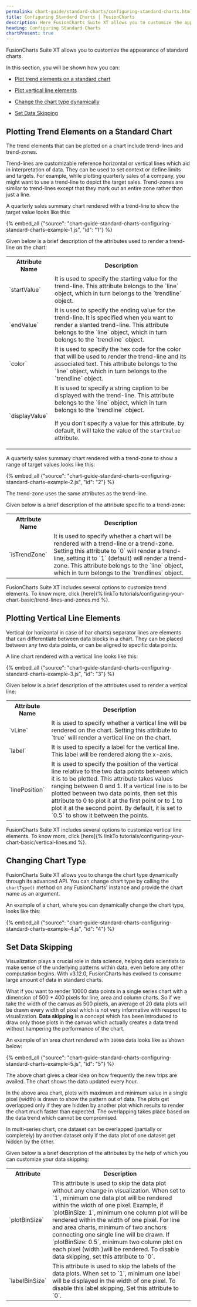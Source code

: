 ```yaml
---
permalink: chart-guide/standard-charts/configuring-standard-charts.html
title: Configuring Standard Charts | FusionCharts
description: Here FusionCharts Suite XT allows you to customize the appearence of standard charts where you can plot trend elements and vertical line elements
heading: Configuring Standard Charts
chartPresent: true
---
```


FusionCharts Suite XT allows you to customize the appearance of standard charts.

In this section, you will be shown how you can:

* <a href="{{ site.baseurl }}chart-guide/standard-charts/configuring-standard-charts.html#plotting-trend-elements-on-a-standard-chart">Plot trend elements on a standard chart</a>

* <a href="{{ site.baseurl }}chart-guide/standard-charts/configuring-standard-charts.html#plotting-vertical-line-elements">Plot vertical line elements</a>

* <a href="{{ site.baseurl }}chart-guide/standard-charts/configuring-standard-charts.html#changing-chart-type">Change the chart type dynamically</a>

* <a href="{{ site.baseurl }}chart-guide/standard-charts/configuring-standard-charts.html#set-data-skipping">Set Data Skipping</a>


## Plotting Trend Elements on a Standard Chart

The trend elements that can be plotted on a chart include trend-lines and trend-zones.

Trend-lines are customizable reference horizontal or vertical lines which aid in interpretation of data. They can be used to set context or define limits and targets. For example, while plotting quarterly sales of a company, you might want to use a trend-line to depict the target sales. Trend-zones are similar to trend-lines except that they mark out an entire zone rather than just a line.

A quarterly sales summary chart rendered with a trend-line to show the target value looks like this:

{% embed_all {"source": "chart-guide-standard-charts-configuring-standard-charts-example-1.js", "id": "1"} %}

Given below is a brief description of the attributes used to render a trend-line on the chart:

<table>
  <tr>
    <th>Attribute Name</th>
    <th>Description</th>
  </tr>
  <tr>
    <td>`startValue`</td>
    <td>It is used to specify the starting value for the trend-line. This attribute belongs to the `line` object, which in turn belongs to the `trendline` object.</td>
  </tr>
  <tr>
    <td>`endValue`</td>
    <td>It is used to specify the ending value for the trend-line. It is specified when you want to render a slanted trend-line. This attribute belongs to the `line` object, which in turn belongs to the `trendline` object.</td>
  </tr>
  <tr>
    <td>`color`</td>
    <td>It is used to specify the hex code for the color that will be used to render the trend-line and its associated text. This attribute belongs to the `line` object, which in turn belongs to the `trendline` object.</td>
  </tr>
  <tr>
    <td>`displayValue`</td>
    <td>It is used to specify a string caption to be displayed with the trend-line. This attribute belongs to the `line` object, which in turn belongs to the `trendline` object.

If you don’t specify a value for this attribute, by default, it will take the value of the `startValue` attribute.</td>
  </tr>
</table>

A quarterly sales summary chart rendered with a trend-zone to show a range of target values looks like this:

{% embed_all {"source": "chart-guide-standard-charts-configuring-standard-charts-example-2.js", "id": "2"} %}

The trend-zone uses the same attributes as the trend-line.

Given below is a brief description of the attribute specific to a trend-zone:

<table>
  <tr>
    <th>Attribute Name</th>
    <th>Description</th>
  </tr>
  <tr>
    <td>`isTrendZone`</td>
    <td>It is used to specify whether a chart will be rendered with a trend-line or a trend-zone. Setting this attribute to `0` will render a trend-line, setting it to `1` (default) will render a trend-zone. This attribute belongs to the `line` object, which in turn belongs to the `trendlines` object.</td>
  </tr>
</table>

FusionCharts Suite XT includes several options to customize trend elements. To know more, click [here]{% linkTo tutorials/configuring-your-chart-basic/trend-lines-and-zones.md %}.

## Plotting Vertical Line Elements

Vertical (or horizontal in case of bar charts) separator lines are elements that can differentiate between data blocks in a chart. They can be placed between any two data points, or can be aligned to specific data points.

A line chart rendered with a vertical line looks like this:

{% embed_all {"source": "chart-guide-standard-charts-configuring-standard-charts-example-3.js", "id": "3"} %}

Given below is a brief description of the attributes used to render a vertical line:

<table>
  <tr>
    <th>Attribute Name</th>
    <th>Description</th>
  </tr>
  <tr>
    <td>`vLine`</td>
    <td>It is used to specify whether a vertical line will be rendered on the chart. Setting this attribute to `true` will render a vertical line on the chart.</td>
  </tr>
  <tr>
    <td>`label`</td>
    <td>It is used to specify a label for the vertical line. This label will be rendered along the x-axis.</td>
  </tr>
  <tr>
    <td>`linePosition`</td>
    <td>It is used to specify the position of the vertical line relative to the two data points between which it is to be plotted. This attribute takes values ranging between 0 and 1. If a vertical line is to be plotted between two data points, then set this attribute to 0 to plot it at the first point or to 1 to plot it at the second point. By default, it is set to `0.5` to show it between the points.</td>
  </tr>
</table>

FusionCharts Suite XT includes several options to customize vertical line elements. To know more, click [here]{% linkTo tutorials/configuring-your-chart-basic/vertical-lines.md %}.

## Changing Chart Type

FusionCharts Suite XT allows you to change the chart type dynamically through its advanced API. You can change chart type by calling the `chartType()` method on any FusionCharts' instance and provide the chart name as an argument.

An example of a chart, where you can dynamically change the chart type, looks like this:

{% embed_all {"source": "chart-guide-standard-charts-configuring-standard-charts-example-4.js", "id": "4"} %}


## Set Data Skipping

Visualization plays a crucial role in data science, helping data scientists to make sense of the underlying patterns within data, even before any other computation begins. With v3.12.0, FusionCharts has evolved to consume large amount of data in standard charts.

What if you want to render 10000 data points in a single series chart with a dimension of 500 * 400 pixels for line, area and column charts. So if we take the width of the canvas as 500 pixels, an average of 20 data plots will be drawn every width of pixel which is not very informative with respect to visualization. __Data skipping__ is a concept which has been introduced to draw only those plots in the canvas which actually creates a data trend without hampering the performance of the chart.

An example of an area chart rendered with `30000` data looks like as shown below:

{% embed_all {"source": "chart-guide-standard-charts-configuring-standard-charts-example-5.js", "id": "5"} %}

The above chart gives a clear idea on how frequently the new trips are availed. The chart shows the data updated every hour.

In the above area chart, plots with maximum and minimum value in a single pixel (width) is drawn to show the pattern out of data. The plots get overlapped only if they are hidden by another plot which results to render the chart much faster than expected. The overlapping takes place based on the data trend which cannot be compromised. 

<p class="text-info">In multi-series chart, one dataset can be overlapped (partially or completely) by another dataset only if the data plot of one dataset get hidden by the other.</p>

Given below is a brief description of the attributes by the help of which you can customize your data skipping:

<table>
  <tr>
    <th>Attribute</th>
    <th>Description</th>
  </tr>
  <tr>
    <td>`plotBinSize`</td>
    <td>This attribute is used to skip the data plot without any change in visualization. When set to `1`, minimum one data plot will be rendered within the width of one pixel.
Example, if `plotBinSize: 1`, minimum one column plot will be rendered within the width of one pixel.
For line and area charts, minimum of two anchors connecting one single line will be drawn.
If `plotBinSize: 0.5`, minimum two column plot on each pixel (width )will be rendered.
To disable data skipping, set this attribute to `0`.</td>
  </tr>
  <tr>
    <td>`labelBinSize`</td>
    <td>This attribute is used to skip the labels of the data plots. When set to `1`, minimum one label will be displayed in the width of one pixel.
To disable this label skipping, Set this attribute to `0`.</td>
  </tr>
</table>
